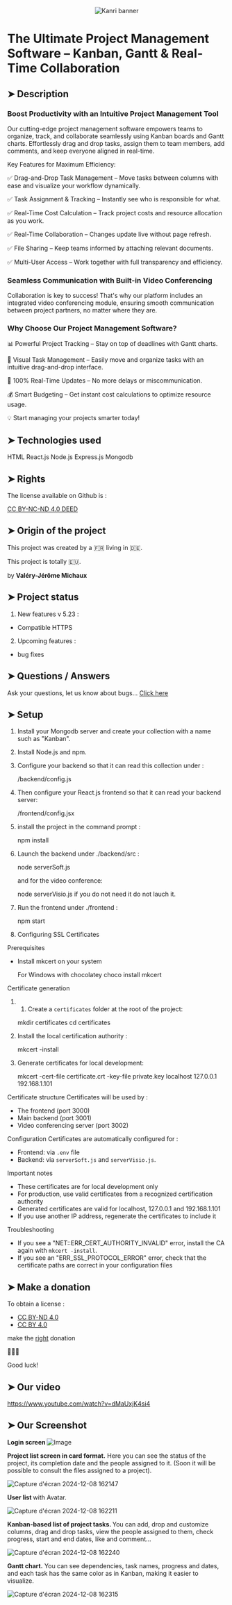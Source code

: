 <p align="center">
<img src="https://github.com/user-attachments/assets/bc12afbd-acd1-4e97-b061-561dbe88599a" alt="Kanri banner" />
</p>

# The Ultimate Project Management Software – Kanban, Gantt & Real-Time Collaboration

## ➤ Description

<h3>Boost Productivity with an Intuitive Project Management Tool</h3>

Our cutting-edge project management software empowers teams to organize, track, and collaborate seamlessly using Kanban boards and Gantt charts. Effortlessly drag and drop tasks, assign them to team members, add comments, and keep everyone aligned in real-time.

Key Features for Maximum Efficiency:

✅ Drag-and-Drop Task Management – Move tasks between columns with ease and visualize your workflow dynamically.

✅ Task Assignment & Tracking – Instantly see who is responsible for what.

✅ Real-Time Cost Calculation – Track project costs and resource allocation as you work.

✅ Real-Time Collaboration – Changes update live without page refresh.

✅ File Sharing – Keep teams informed by attaching relevant documents.

✅ Multi-User Access – Work together with full transparency and efficiency.


<h3>Seamless Communication with Built-in Video Conferencing</h3>
Collaboration is key to success! That's why our platform includes an integrated video conferencing module, ensuring smooth communication between project partners, no matter where they are.

<h3>Why Choose Our Project Management Software?</h3>

📊 Powerful Project Tracking – Stay on top of deadlines with Gantt charts.

🎯 Visual Task Management – Easily move and organize tasks with an intuitive drag-and-drop interface.

🔄 100% Real-Time Updates – No more delays or miscommunication.

💰 Smart Budgeting – Get instant cost calculations to optimize resource usage.

💡 Start managing your projects smarter today!

## ➤ Technologies used

HTML
React.js
Node.js
Express.js
Mongodb

## ➤ Rights

The license available on Github is : 

[CC BY-NC-ND 4.0 DEED](https://creativecommons.org/licenses/by-nc-nd/4.0/legalcode.en)

## ➤ Origin of the project
This project was created by a 🇫🇷 living in 🇩🇪.   

This project is totally 🇪🇺. 

by <b>Valéry-Jérôme Michaux</b>

## ➤ Project status

1. New features v 5.23 :
- Compatible HTTPS

2. Upcoming features :
- bug fixes

## ➤ Questions / Answers

Ask your questions, let us know about bugs...
[Click here](https://github.com/Michaux-Technology/Geco-Kanban/discussions)

## ➤ Setup

1. Install your Mongodb server and create your collection with a name such as "Kanban". 

2. Install Node.js and npm.

3. Configure your backend so that it can read this collection under : 

   /backend/config.js

4. Then configure your React.js frontend so that it can read your backend server: 

   /frontend/config.jsx

5. install the project in the command prompt :

   npm install

6. Launch the backend under ./backend/src : 

   node serverSoft.js

   and for the video conference:
   
   node serverVisio.js
   if you do not need it do not lauch it.

8. Run the frontend under ./frontend : 

   npm start

9. Configuring SSL Certificates

Prerequisites
- Install mkcert on your system

  For Windows with chocolatey
  choco install mkcert


Certificate generation

1. 1. Create a `certificates` folder at the root of the project:

   mkdir certificates
   cd certificates


2. Install the local certification authority :
   
   mkcert -install


4. Generate certificates for local development:

   mkcert -cert-file certificate.crt -key-file private.key localhost 127.0.0.1 192.168.1.101


Certificate structure
Certificates will be used by :
- The frontend (port 3000)
- Main backend (port 3001)
- Video conferencing server (port 3002)

Configuration
Certificates are automatically configured for :
- Frontend: via `.env` file
- Backend: via `serverSoft.js` and `serverVisio.js`.

Important notes
- These certificates are for local development only
- For production, use valid certificates from a recognized certification authority
- Generated certificates are valid for localhost, 127.0.0.1 and 192.168.1.101
- If you use another IP address, regenerate the certificates to include it

Troubleshooting
- If you see a "NET::ERR_CERT_AUTHORITY_INVALID" error, install the CA again with `mkcert -install`.
- If you see an "ERR_SSL_PROTOCOL_ERROR" error, check that the certificate paths are correct in your configuration files

## ➤ Make a donation

To obtain a license :
- [CC BY-ND 4.0](https://creativecommons.org/licenses/by-nd/4.0/deed.en)
- [CC BY 4.0](https://creativecommons.org/licenses/by/4.0/legalcode.en)
  
make the [right](https://github.com/sponsors/Michaux-Technology) donation

🙏🙏🙏

Good luck!

## ➤ Our video

https://www.youtube.com/watch?v=dMaUxjK4si4


## ➤ Our Screenshot

<b> Login screen </b>
![Image](https://github.com/user-attachments/assets/20821410-f658-499e-b6ef-b4b443980a91)

<b> Project list screen in card format.</b>
Here you can see the status of the project, its completion date and the people assigned to it. (Soon it will be possible to consult the files assigned to a project).

![Capture d'écran 2024-12-08 162147](https://github.com/user-attachments/assets/3da4f377-04af-4c89-96c9-f0c6694bd9e9)

<b> User list </b> with Avatar.

![Capture d'écran 2024-12-08 162211](https://github.com/user-attachments/assets/40335590-c3a3-4e34-a8e8-ea45d1c7f52f)

<b> Kanban-based list of project tasks. </b>
You can add, drop and customize columns, drag and drop tasks, view the people assigned to them, check progress, start and end dates, like and comment...

![Capture d'écran 2024-12-08 162240](https://github.com/user-attachments/assets/5bffbf18-a2ae-4922-a243-795551fe200e)

<b> Gantt chart.</b> You can see dependencies, task names, progress and dates, and each task has the same color as in Kanban, making it easier to visualize.

![Capture d'écran 2024-12-08 162315](https://github.com/user-attachments/assets/1a64a3c7-8293-46ac-be04-e819417e15a2)
